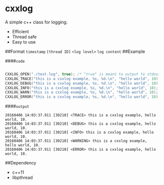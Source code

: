 # cxxlog
A simple c++ class for logging. 

+ Efficient
+ Thread safe
+ Easy to use

##Format
`timestamp` `[thread ID]` `<log level>` `log content`
##Example

####`code`
```c

CXXLOG_OPEN("./test.log", true); /* "true" is meant to output to stdout. */
CXXLOG_TRACE("this is a cxxlog example, %s, %d.\n", "hello world", 10);
CXXLOG_DEBUG("this is a cxxlog example, %s, %d.\n", "hello world", 10);
CXXLOG_INFO("this is a cxxlog example, %s, %d.\n", "hello world", 10);
CXXLOG_WARN("this is a cxxlog example, %s, %d.\n", "hello world", 10);
CXXLOG_ERROR("this is a cxxlog example, %s, %d.\n", "hello world", 10);

```
####`output`

```
20160406 14:03:37.911 [30210] <TRACE> this is a cxxlog example, hello world, 10.
20160406 14:03:37.911 [30210] <DEBUG> this is a cxxlog example, hello world, 10.
20160406 14:03:37.911 [30210] <INFO> this is a cxxlog example, hello world, 10.
20160406 14:03:37.911 [30210] <WARNING> this is a cxxlog example, hello world, 10.
20160406 14:03:37.911 [30210] <ERROR> this is a cxxlog example, hello world, 10.
```
##Dependency
* c++11
* libpthread
